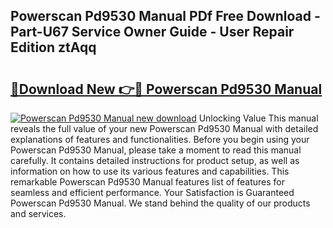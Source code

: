 ## Powerscan Pd9530 Manual PDf Free Download - Part-U67 Service Owner Guide - User Repair Edition ztAqq

# <h2><a href="http://cf24604.oget.top/?id=Powerscan+Pd9530+Manual">🔗Download New 👉🔴 Powerscan Pd9530 Manual</a></h2>

[![Powerscan Pd9530 Manual new download](https://i.imgur.com/5g1atiW.png)](http://cf24604.oget.top/?id=Powerscan+Pd9530+Manual)
Unlocking Value This manual reveals the full value of your new Powerscan Pd9530 Manual with detailed explanations of features and functionalities. Before you begin using your Powerscan Pd9530 Manual, please take a moment to read this manual carefully. It contains detailed instructions for product setup, as well as information on how to use its various features and capabilities. This remarkable Powerscan Pd9530 Manual features list of features for seamless and efficient performance. Your Satisfaction is Guaranteed Powerscan Pd9530 Manual. We stand behind the quality of our products and services.
